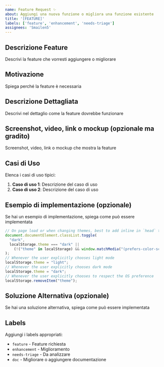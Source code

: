 ```yaml
---
name: Feature Request ✨
about: Aggiungi una nuova funzione o migliora una funzione esistente
title: '[FEATURE]'
labels: ['feature', 'enhancement', 'needs-triage']
assignees: 'Smailen5'
---
```


## Descrizione Feature

Descrivi la feature che vorresti aggiungere o migliorare

## Motivazione

Spiega perché la feature è necessaria

## Descrizione Dettagliata

Descrivi nel dettaglio come la feature dovrebbe funzionare

## Screenshot, video, link o mockup (opzionale ma gradito)

Screenshot, video, link o mockup che mostra la feature

## Casi di Uso

Elenca i casi di uso tipici:

1. **Caso di uso 1**: Descrizione del caso di uso
2. **Caso di uso 2**: Descrizione del caso di uso

## Esempio di implementazione (opzionale)

Se hai un esempio di implementazione, spiega come può essere implementata

```typescript
// On page load or when changing themes, best to add inline in `head` to avoid FOUC
document.documentElement.classList.toggle(
  "dark",
  localStorage.theme === "dark" ||
    (!("theme" in localStorage) && window.matchMedia("(prefers-color-scheme: dark)").matches),
);
// Whenever the user explicitly chooses light mode
localStorage.theme = "light";
// Whenever the user explicitly chooses dark mode
localStorage.theme = "dark";
// Whenever the user explicitly chooses to respect the OS preference
localStorage.removeItem("theme");
```

## Soluzione Alternativa (opzionale)

Se hai una soluzione alternativa, spiega come può essere implementata

## Labels

Aggiungi i labels appropriati:

- `feature` - Feature richiesta
- `enhancement` - Miglioramento
- `needs-triage` - Da analizzare
- `doc` - Migliorare o aggiungere documentazione
